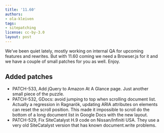```yaml
---
title: '11.60'
authors:
- ola-kleiven
tags:
- sitepatching
license: cc-by-3.0
layout: post
---
```


We’ve been quiet lately, mostly working on internal QA for upcoming features and rewrites. But with 11.60 coming we need a Browser.js for it and we have a couple of small patches for you as well. Enjoy.

## Added patches

- PATCH-533, Add jQuery to Amazon At A Glance page. Just another small piece of the puzzle.
- PATCH-532, GDocs: avoid jumping to top when scrolling document list. Actually a regression in Ragnarök, updating ARIA attributes on elements can reset the scroll position. This made it impossible to scroll do the bottom of a long document list in Google Docs with the new layout.
- PATCH-529, Fix SiteCatalyst H.9 code on Nissan/Infiniti USA. They use a very old SiteCatalyst version that has known document.write problems.
